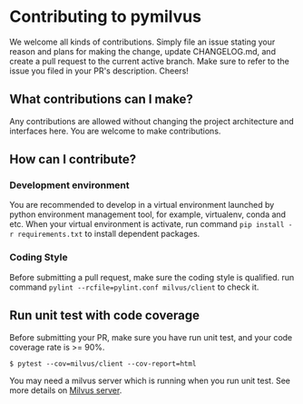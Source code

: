 # Contributing to pymilvus

We welcome all kinds of contributions. Simply file an issue stating your reason
and plans for making the change, update CHANGELOG.md, and create a pull request 
to the current active branch. Make sure to refer to the issue you filed in your 
PR's description. Cheers!


## What contributions can I make?

Any contributions are allowed without changing the project architecture and interfaces here.
You are welcome to make contributions.


## How can I contribute?

### Development environment

You are recommended to develop in a virtual environment launched by python environment management tool,
for example, virtualenv, conda and etc. When your virtual environment is activate, run command `pip install -r requirements.txt`
 to install dependent packages.


### Coding Style
Before submitting a pull request, make sure the coding style is qualified. run command `pylint --rcfile=pylint.conf milvus/client` 
to check it.


## Run unit test with code coverage

Before submitting your PR, make sure you have run unit test, and your code coverage rate is >= 90%.

```shell 
$ pytest --cov=milvus/client --cov-report=html
```

You may need a milvus server which is running when you run unit test. See more details on [Milvus server](https://github.com/milvus-io/milvus).



